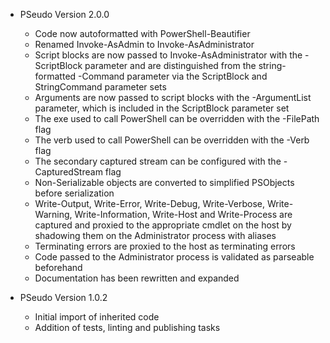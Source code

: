 * PSeudo Version 2.0.0
  - Code now autoformatted with PowerShell-Beautifier
  - Renamed Invoke-AsAdmin to Invoke-AsAdministrator
  - Script blocks are now passed to Invoke-AsAdministrator with the -ScriptBlock parameter and are distinguished from the string-formatted -Command parameter via the ScriptBlock and StringCommand parameter sets
  - Arguments are now passed to script blocks with the -ArgumentList parameter, which is included in the ScriptBlock parameter set
  - The exe used to call PowerShell can be overridden with the -FilePath flag
  - The verb used to call PowerShell can be overridden with the -Verb flag
  - The secondary captured stream can be configured with the -CapturedStream flag
  - Non-Serializable objects are converted to simplified PSObjects before serialization
  - Write-Output, Write-Error, Write-Debug, Write-Verbose, Write-Warning, Write-Information, Write-Host and Write-Process are captured and proxied to the appropriate cmdlet on the host by shadowing them on the Administrator process with aliases
  - Terminating errors are proxied to the host as terminating errors
  - Code passed to the Administrator process is validated as parseable beforehand
  - Documentation has been rewritten and expanded


* PSeudo Version 1.0.2
  - Initial import of inherited code
  - Addition of tests, linting and publishing tasks